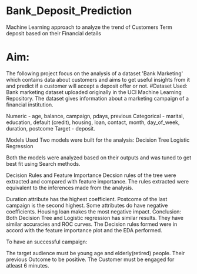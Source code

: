 # Bank_Deposit_Prediction
Machine Learning approach to analyze the trend of Customers Term deposit based on their Financial details

# Aim:
The following project focus on the analysis of a dataset 'Bank Marketing' which contains data about customers and aims to get useful insights from it and predict if a customer will accept a deposit offer or not.
#Dataset Used:
Bank marketing dataset uploaded originally in the UCI Machine Learning Repository. The dataset gives information about a marketing campaign of a financial institution.

Numeric - age, balance, campaign, pdays, previous
Categorical - marital, education, default (credit), housing, loan, contact, month, day_of_week, duration, postcome
Target - deposit.

Models Used
Two models were built for the analysis:
Decision Tree
Logistic Regression

Both the models were analyzed based on their outputs and was tuned to get best fit using Search methods.

Decision Rules and Feature Importance
Decsion rules of the tree were extracted and compared with feature importance. The rules extracted were equivalent to the inferences made from the analysis.

Duration attribute has the highest coefficient.
Postcome of the last campaign is the second highest.
Some attributes do have negative coefficients.
Housing loan makes the most negative impact.
Conclusion:
Both Decision Tree and Logistic regression has similar results. They have similar accuracies and ROC curves. The Decision rules formed were in accord with the feature importance plot and the EDA performed.

To have an successful campaign:

The target audience must be young age and elderly(retired) people.
Their previous Outcome to be positive.
The Customer must be engaged for atleast 6 minutes.
